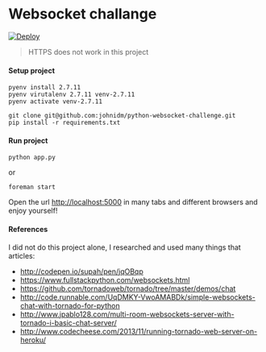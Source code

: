 # Websocket challange

[![Deploy](https://www.herokucdn.com/deploy/button.png)](https://chat-room-interview.herokuapp.com/)

> HTTPS does not work in this project

#### Setup project
```
pyenv install 2.7.11
pyenv virutalenv 2.7.11 venv-2.7.11
pyenv activate venv-2.7.11
```

```
git clone git@github.com:johnidm/python-websocket-challenge.git
pip install -r requirements.txt
```

#### Run project
```
python app.py
````
or 
```
foreman start
```

Open the url [http://localhost:5000](http://localhost:5000) in many tabs and different browsers and enjoy yourself!


#### References

I did not do this project alone, I researched and used many things that articles:

* http://codepen.io/supah/pen/jqOBqp
* https://www.fullstackpython.com/websockets.html
* https://github.com/tornadoweb/tornado/tree/master/demos/chat
* http://code.runnable.com/UqDMKY-VwoAMABDk/simple-websockets-chat-with-tornado-for-python
* http://www.jpablo128.com/multi-room-websockets-server-with-tornado-i-basic-chat-server/
* http://www.codecheese.com/2013/11/running-tornado-web-server-on-heroku/
